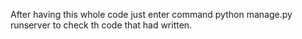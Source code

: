 After having this whole code just enter command python manage.py runserver to check th code that had written.
